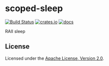 # scoped-sleep

[![Build Status](https://img.shields.io/github/actions/workflow/status/openrr/scoped-sleep/ci.yml?branch=main&logo=github)](https://github.com/openrr/scoped-sleep/actions) [![crates.io](https://img.shields.io/crates/v/scoped-sleep.svg?logo=rust)](https://crates.io/crates/scoped-sleep) [![docs](https://docs.rs/scoped-sleep/badge.svg)](https://docs.rs/scoped-sleep)

RAII sleep

## License

Licensed under the [Apache License, Version 2.0](https://github.com/openrr/openrr/blob/main/LICENSE).
